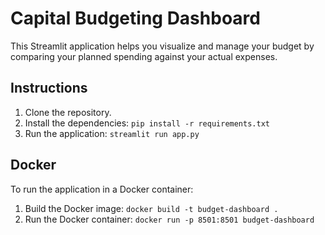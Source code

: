 
# Capital Budgeting Dashboard

This Streamlit application helps you visualize and manage your budget by comparing your planned spending against your actual expenses.

## Instructions

1.  Clone the repository.
2.  Install the dependencies: `pip install -r requirements.txt`
3.  Run the application: `streamlit run app.py`

## Docker

To run the application in a Docker container:

1.  Build the Docker image: `docker build -t budget-dashboard .`
2.  Run the Docker container: `docker run -p 8501:8501 budget-dashboard`

